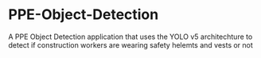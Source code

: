 # PPE-Object-Detection
A PPE Object Detection application that uses the YOLO v5 architechture to detect if construction workers are wearing safety helemts and vests or not
